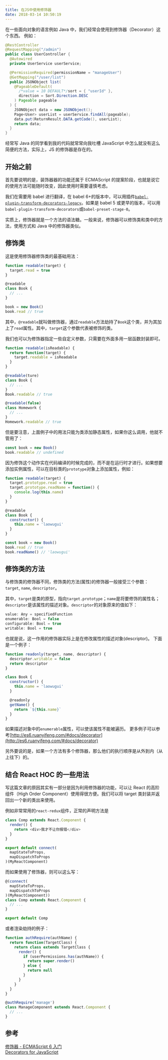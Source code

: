 ```yaml
---
title: 在JS中使用修饰器
date: 2018-03-14 10:50:19
---
```


在一些面向对象的语言例如 Java 中，我们经常会使用到修饰器（Decorator）这个东西。
例如：

```java
@RestController
@RequestMapping("/admin")
public class UserController {
  @Autowired
  private UserService userService;

  @PermissionRequired(permissionName = "manageUser")
  @GetMapping("/user/list")
  public JSONObject list(
    @PageableDefault(
      /*value = 10 DEFAULT*/sort = { "userId" },
      direction = Sort.Direction.DESC
    ) Pageable pageable
  ) {
    JSONObject data = new JSONObject();
    Page<User> userList = userService.findAll(pageable);
    data.put(ReturnResult.DATA.getCode(), userList);
    return data;
  }
}
```

经常写 Java 的同学看到我的代码就常常向我吐槽 JavaScript 中怎么就没有这么简便的方法，实际上，JS 的修饰器是存在的。

## 开始之前

首先要说明的是，装饰器器的功能还属于 ECMAScript 的提案阶段，也就是说它的使用方法可能随时改变，因此使用时需要谨慎考虑。

我们在需要用 babel 进行翻译，在 babel 6+的版本中，可以用插件[`babel-plugin-transform-decorators-legacy`](https://www.npmjs.com/package/babel-plugin-transform-decorators-legacy)。如果是 babel 5 或更早的版本，可以用`babel-plugin-transform-decorators`或`babel-preset-stage-0`。

实质上，修饰器就是一个方法的语法糖。一般来说，修饰器可以修饰类和类中的方法，使用方式和 Java 中的修饰器类似。

## 修饰类

这是使用修饰器修饰类的最基础用法：

```js
function readable(target) {
  target.read = true
}

@readable
class Book {
  // ...
}

book = new Book()
book.read // true
```

其中，`@readable`就叫做修饰器，通过`readable`方法劫持了`Book`这个类，并为其加上了`read`属性。其中，`target`这个参数代表被修饰的类。

我们也可以为修饰器指定一些自定义参数，只需要在外面多用一层函数封装即可。

```js
function readable(isReadable) {
  return function(target) {
    target.readable = isReadable
  }
}

@readable(ture)
class Book {
  // ...
}
Book.readable // true

@readable(false)
class Homework {
  // ...
}
Homework.readable // true
```

但是要注意，上面例子中的用法只能为类添加静态属性，如果你这么调用，他就不管用了：

```js
const book = new Book()
book.readable // undefined
```

因为修饰这个动作实在代码编译的时候完成的，而不是在运行时才进行。如果想要添加实例属性，可以在目标类的`prototype`对象上添加属性，例如：

```js
function readable(target) {
  target.prototype.read = true
  target.prototype.readName = function() {
    console.log(this.name)
  }
}

@readable
class Book {
  constructor() {
    this.name = 'laowugui'
  }
}

const book = new Book()
book.read // true
book.readName() // 'laowugui'
```

## 修饰类的方法

与修饰类的修饰器不同，修饰类的方法(属性)的修饰器一般接受三个参数： `target`, `name`, `descriptor`。

其中，`target`是类的原型，指向`target.prototype`；`name`是将要修饰的属性名；`descriptor`是该属性的描述对象。`descriptor`的对象原来的值如下：

```js
value: Any = specifiedFunction
enumerable: Bool = false
configurable: Bool = true
writable: Bool = true
```

也就是说，这一作用的修饰器实际上是在修改属性的描述对象(descriptor)。
下面是一个例子：

```js
function readonly(target, name, descriptor) {
  descriptor.writable = false
  return descriptor
}

class Book {
  constructor() {
    this.name = 'laowugui'
  }

  @readonly
  getName() {
    return `${this.name}`
  }
}
```

如果描述对象中的`enumerable`属性，可以使该属性不能被遍历。
更多例子可以参考[http://es6.ruanyifeng.com/#docs/decorator](http://es6.ruanyifeng.com/#docs/decorator)

另外要说的是，如果一个方法有多个修饰器，那么他们的执行顺序是从外到内（从上往下）的。

## 结合 React HOC 的一些用法

写这篇文章的原因其实有一部分是因为利用修饰器的功能，可以让 React 的高阶组件（High Order Component）使用得很方便。我们可以将 target 类封装并返回出一个新的类出来使用。

例如非常常用的`react-redux`组件，正常的声明方法是

```js
class Comp extends React.Component {
  render() {
    return <div>我才不让你报错</div>
  }
}

export default connect(
  mapStateToProps,
  mapDispatchToProps
)(MyReactComponent)
```

而如果使用了修饰器，则可以这么写：

```js
@(connect(
  mapStateToProps,
  mapDispatchToProps
)(MyReactComponent))
class Comp extends React.Component {
  // ...
}

export default Comp
```

或者渲染劫持的例子：

```js
function authRequire(authName) {
  return function(TargetClass) {
    return class extends TargetClass {
      render() {
        if (userPermissions.has(authName)) {
          return super.render()
        } else {
          return null
        }
      }
    }
  }
}

@authRequire('manage')
class ManageComponent extends React.Component {
  // ...
}
```

## 参考

[修饰器 - ECMAScript 6 入门](http://es6.ruanyifeng.com/#docs/decorator)  
[Decorators for JavaScript](https://github.com/tc39/proposal-decorators)
